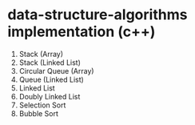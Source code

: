 # data-structure-algorithms implementation (c++)

1) Stack (Array)
2)  Stack (Linked List)
3)  Circular Queue (Array)
4)  Queue (Linked List)
5)  Linked List
6)  Doubly Linked List
7)  Selection Sort
8)  Bubble Sort
